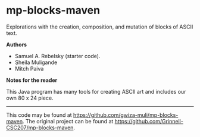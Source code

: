 # mp-blocks-maven

Explorations with the creation, composition, and mutation of blocks of ASCII text.

**Authors**

* Samuel A. Rebelsky (starter code).
* Sheila Muligande
* Mitch Paiva

**Notes for the reader**

This Java program has many tools for creating ASCII art and includes our own 80 x 24 piece.

---

This code may be found at <https://github.com/gwiza-muli/mp-blocks-maven>. The original project can be found at <https://github.com/Grinnell-CSC207/mp-blocks-maven>.
